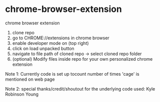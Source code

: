 # chrome-browser-extension
chrome browser extension

1. clone repo
2. go to CHROME://extensions in chrome browser
3. enable developer mode on (top right)
4. click on load unpacked button
5. navigate to file path of cloned repo -> select cloned repo folder
6. (optional) Modify files inside repo for your own personalized chrome extension

Note 1: Currently code is set up tocount number of times 'cage' is mentioned on web page

Note 2: special thanks/credit/shoutout for the underlying code used: Kyle Robinson Young
